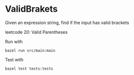 # ValidBrakets
Given an expression string, find if the input has valid brackets

leetcode 20: Valid Parentheses

Run with
```
bazel run src/main:main
```

Test with
```
bazel test tests:tests
```
